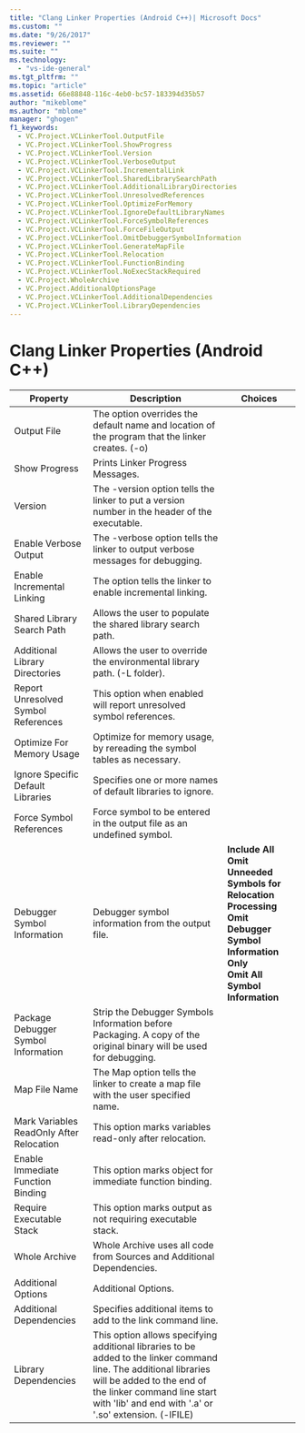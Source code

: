 ```yaml
---
title: "Clang Linker Properties (Android C++)| Microsoft Docs"
ms.custom: ""
ms.date: "9/26/2017"
ms.reviewer: ""
ms.suite: ""
ms.technology: 
  - "vs-ide-general"
ms.tgt_pltfrm: ""
ms.topic: "article"
ms.assetid: 66e88848-116c-4eb0-bc57-183394d35b57
author: "mikeblome"
ms.author: "mblome"
manager: "ghogen"
f1_keywords:
  - VC.Project.VCLinkerTool.OutputFile
  - VC.Project.VCLinkerTool.ShowProgress
  - VC.Project.VCLinkerTool.Version
  - VC.Project.VCLinkerTool.VerboseOutput
  - VC.Project.VCLinkerTool.IncrementalLink
  - VC.Project.VCLinkerTool.SharedLibrarySearchPath
  - VC.Project.VCLinkerTool.AdditionalLibraryDirectories
  - VC.Project.VCLinkerTool.UnresolvedReferences
  - VC.Project.VCLinkerTool.OptimizeForMemory
  - VC.Project.VCLinkerTool.IgnoreDefaultLibraryNames
  - VC.Project.VCLinkerTool.ForceSymbolReferences
  - VC.Project.VCLinkerTool.ForceFileOutput
  - VC.Project.VCLinkerTool.OmitDebuggerSymbolInformation
  - VC.Project.VCLinkerTool.GenerateMapFile
  - VC.Project.VCLinkerTool.Relocation
  - VC.Project.VCLinkerTool.FunctionBinding
  - VC.Project.VCLinkerTool.NoExecStackRequired
  - VC.Project.WholeArchive
  - VC.Project.AdditionalOptionsPage
  - VC.Project.VCLinkerTool.AdditionalDependencies
  - VC.Project.VCLinkerTool.LibraryDependencies
---
```


# Clang Linker Properties (Android C++)

Property | Description | Choices
--- | ---| ---
Output File | The option overrides the default name and location of the program that the linker creates. (-o)
Show Progress | Prints Linker Progress Messages.
Version | The -version option tells the linker to put a version number in the header of the executable.
Enable Verbose Output | The -verbose option tells the linker to output verbose messages for debugging.
Enable Incremental Linking | The option tells the linker to enable incremental linking.
Shared Library Search Path | Allows the user to populate the shared library search path.
Additional Library Directories | Allows the user to override the environmental library path. (-L folder).
Report Unresolved Symbol References | This option when enabled will report unresolved symbol references.
Optimize For Memory Usage | Optimize for memory usage, by rereading the symbol tables as necessary.
Ignore Specific Default Libraries | Specifies one or more names of default libraries to ignore.
Force Symbol References | Force symbol to be entered in the output file as an undefined symbol.
Debugger Symbol Information | Debugger symbol information from the output file. | **Include All**<br>**Omit Unneeded Symbols for Relocation Processing**<br>**Omit Debugger Symbol Information Only**<br>**Omit All Symbol Information**<br>
Package Debugger Symbol Information | Strip the Debugger Symbols Information before Packaging.  A copy of the original binary will be used for debugging.
Map File Name | The Map option tells the linker to create a map file with the user specified name.
Mark Variables ReadOnly After Relocation | This option marks variables read-only after relocation.
Enable Immediate Function Binding | This option marks object for immediate function binding.
Require Executable Stack | This option marks output as not requiring executable stack.
Whole Archive | Whole Archive uses all code from Sources and Additional Dependencies.
Additional Options | Additional Options.
Additional Dependencies | Specifies additional items to add to the link command line.
Library Dependencies | This option allows specifying additional libraries to be added to the linker command line. The additional libraries will be added to the end of the linker command line start with 'lib' and end with '.a' or '.so' extension.  (-lFILE)
